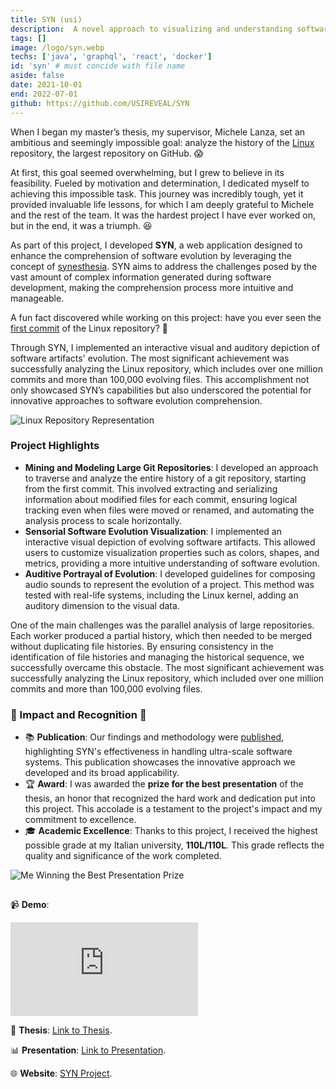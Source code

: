 ```yaml
---
title: SYN (usi)
description:  A novel approach to visualizing and understanding software evolution using interactive visual depictions and auditive portrayals.
tags: []
image: /logo/syn.webp
techs: ['java', 'graphql', 'react', 'docker']
id: 'syn' # must concide with file name
aside: false
date: 2021-10-01
end: 2022-07-01
github: https://github.com/USIREVEAL/SYN
---
```



When I began my master’s thesis, my supervisor, Michele Lanza, set an ambitious and seemingly impossible goal: analyze the history of the [Linux](https://github.com/torvalds/linux) repository, the largest repository on GitHub. 😱

At first, this goal seemed overwhelming, but I grew to believe in its feasibility. Fueled by motivation and determination, I dedicated myself to achieving this impossible task. This journey was incredibly tough, yet it provided invaluable life lessons, for which I am deeply grateful to Michele and the rest of the team. It was the hardest project I have ever worked on, but in the end, it was a triumph. 😆

As part of this project, I developed **SYN**, a web application designed to enhance the comprehension of software evolution by leveraging the concept of [synesthesia](https://en.wikipedia.org/wiki/Synesthesia). SYN aims to address the challenges posed by the vast amount of complex information generated during software development, making the comprehension process more intuitive and manageable.

A fun fact discovered while working on this project: have you ever seen the [first commit](https://github.com/torvalds/linux/commit/1da177e4c3f41524e886b7f1b8a0c1fc7321cac2) of the Linux repository? 👀 

Through SYN, I implemented an interactive visual and auditory depiction of software artifacts' evolution. The most significant achievement was successfully analyzing the Linux repository, which includes over one million commits and more than 100,000 evolving files. This accomplishment not only showcased SYN’s capabilities but also underscored the potential for innovative approaches to software evolution comprehension.

![Linux Repository Representation](/img/syn-linux.png)

### Project Highlights

- **Mining and Modeling Large Git Repositories**: I developed an approach to traverse and analyze the entire history of a git repository, starting from the first commit. This involved extracting and serializing information about modified files for each commit, ensuring logical tracking even when files were moved or renamed, and automating the analysis process to scale horizontally.
- **Sensorial Software Evolution Visualization**: I implemented an interactive visual depiction of evolving software artifacts. This allowed users to customize visualization properties such as colors, shapes, and metrics, providing a more intuitive understanding of software evolution.
- **Auditive Portrayal of Evolution**: I developed guidelines for composing audio sounds to represent the evolution of a project. This method was tested with real-life systems, including the Linux kernel, adding an auditory dimension to the visual data.

One of the main challenges was the parallel analysis of large repositories. Each worker produced a partial history, which then needed to be merged without duplicating file histories. By ensuring consistency in the identification of file histories and managing the historical sequence, we successfully overcame this obstacle. The most significant achievement was successfully analyzing the Linux repository, which included over one million commits and more than 100,000 evolving files.

### 🌟 Impact and Recognition 🌟

- 📚 **Publication**: Our findings and methodology were [published](https://ieeexplore.ieee.org/document/10174050), highlighting SYN's effectiveness in handling ultra-scale software systems. This publication showcases the innovative approach we developed and its broad applicability.
- 🏆 **Award**: I was awarded the **prize for the best presentation** of the thesis, an honor that recognized the hard work and dedication put into this project. This accolade is a testament to the project's impact and my commitment to excellence.
- 🎓 **Academic Excellence**: Thanks to this project, I received the highest possible grade at my Italian university, **110L/110L**. This grade reflects the quality and significance of the work completed.


![Me Winning the Best Presentation Prize](/img/syn-award.jpg)

## 
📹 **Demo**:
<iframe src="https://www.youtube.com/embed/YXytmPp48_E" title="SYN // Tool Demo @ ICPC 2023" frameborder="0" allow="accelerometer; autoplay; clipboard-write; encrypted-media; gyroscope; picture-in-picture; web-share" referrerpolicy="strict-origin-when-cross-origin" allowfullscreen></iframe>

📄 **Thesis**: [Link to Thesis](/doc/syn-thesis.pdf).

📊 **Presentation**: [Link to Presentation](/doc/syn-presentation.pdf).

🌐 **Website**: [SYN Project](https://syn.si.usi.ch/web/index.html).